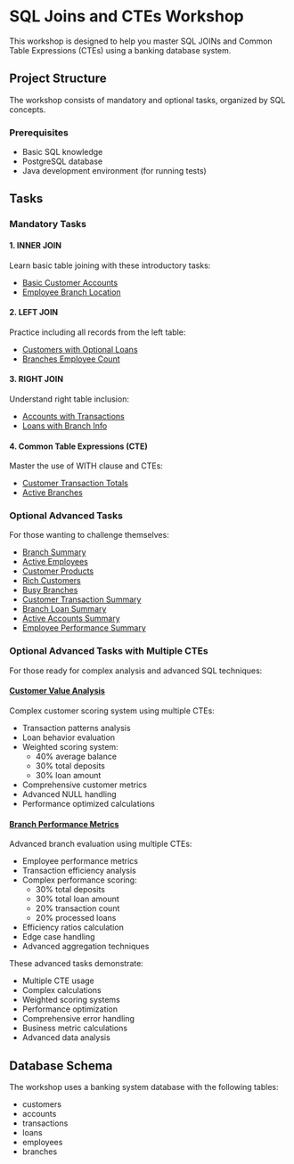 # SQL Joins and CTEs Workshop

This workshop is designed to help you master SQL JOINs and Common Table Expressions (CTEs) using a banking database
system.

## Project Structure

The workshop consists of mandatory and optional tasks, organized by SQL concepts.

### Prerequisites

- Basic SQL knowledge
- PostgreSQL database
- Java development environment (for running tests)

## Tasks

### Mandatory Tasks

#### 1. INNER JOIN

Learn basic table joining with these introductory tasks:

- [Basic Customer Accounts](src/test/resources/mandatory/1_inner_join/m1_basic_customer_accounts.sql)
- [Employee Branch Location](src/test/resources/mandatory/1_inner_join/m2_employee_branch_location.sql)

#### 2. LEFT JOIN

Practice including all records from the left table:

- [Customers with Optional Loans](src/test/resources/mandatory/2_left_join/m3_customers_with_optional_loans.sql)
- [Branches Employee Count](src/test/resources/mandatory/2_left_join/m4_branches_employee_count.sql)

#### 3. RIGHT JOIN

Understand right table inclusion:

- [Accounts with Transactions](src/test/resources/mandatory/3_right_join/m5_accounts_with_transactions.sql)
- [Loans with Branch Info](src/test/resources/mandatory/3_right_join/m6_loans_with_branch_info.sql)

#### 4. Common Table Expressions (CTE)

Master the use of WITH clause and CTEs:

- [Customer Transaction Totals](src/test/resources/mandatory/4_cte/m7_customer_transaction_totals.sql)
- [Active Branches](src/test/resources/mandatory/4_cte/m8_active_branches.sql)

### Optional Advanced Tasks

For those wanting to challenge themselves:

- [Branch Summary](src/test/resources/optional/o9_branch_summary.sql)
- [Active Employees](src/test/resources/optional/o10_active_employees.sql)
- [Customer Products](src/test/resources/optional/o11_customer_products.sql)
- [Rich Customers](src/test/resources/optional/o12_rich_customers.sql)
- [Busy Branches](src/test/resources/optional/o13_busy_branches.sql)
- [Customer Transaction Summary](src/test/resources/optional/o14_customer_transaction_summary.sql)
- [Branch Loan Summary](src/test/resources/optional/o15_branch_loan_summary.sql)
- [Active Accounts Summary](src/test/resources/optional/o16_active_accounts_summary.sql)
- [Employee Performance Summary](src/test/resources/optional/o17_employee_performance_summary.sql)

### Optional Advanced Tasks with Multiple CTEs

For those ready for complex analysis and advanced SQL techniques:

#### [Customer Value Analysis](src/test/resources/optional/o18_customer_product_analysis.sql)

Complex customer scoring system using multiple CTEs:

- Transaction patterns analysis
- Loan behavior evaluation
- Weighted scoring system:
    * 40% average balance
    * 30% total deposits
    * 30% loan amount
- Comprehensive customer metrics
- Advanced NULL handling
- Performance optimized calculations

#### [Branch Performance Metrics](src/test/resources/optional/o19_branch_performance_metrics.sql)

Advanced branch evaluation using multiple CTEs:

- Employee performance metrics
- Transaction efficiency analysis
- Complex performance scoring:
    * 30% total deposits
    * 30% total loan amount
    * 20% transaction count
    * 20% processed loans
- Efficiency ratios calculation
- Edge case handling
- Advanced aggregation techniques

These advanced tasks demonstrate:

- Multiple CTE usage
- Complex calculations
- Weighted scoring systems
- Performance optimization
- Comprehensive error handling
- Business metric calculations
- Advanced data analysis

## Database Schema

The workshop uses a banking system database with the following tables:

- customers
- accounts
- transactions
- loans
- employees
- branches
